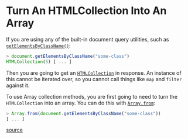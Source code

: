 # Turn An HTMLCollection Into An Array

If you are using any of the built-in document query utilities, such as
[`getElementsByClassName()`](https://developer.mozilla.org/en-US/docs/Web/API/Document/getElementsByClassName):

```javascript
> document.getElementsByClassName("some-class")
HTMLCollection(5) [ ... ]
```

Then you are going to get an
[`HTMLCollection`](https://developer.mozilla.org/en-US/docs/Web/API/HTMLCollection)
in response. An instance of this cannot be iterated over, so you cannot call
things like `map` and `filter` against it.

To use Array collection methods, you are first going to need to turn the
`HTMLCollection` into an array. You can do this with
[`Array.from`](https://developer.mozilla.org/en-US/docs/Web/JavaScript/Reference/Global_Objects/Array/from):

```javascript
> Array.from(document.getElementsByClassName("some-class"))
[ ... ]
```

[source](https://medium.com/@chuckdries/traversing-the-dom-with-filter-map-and-arrow-functions-1417d326d2bc)
